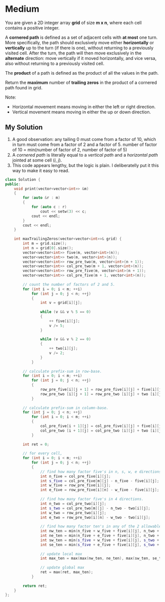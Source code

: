 # Medium

You are given a 2D integer array **grid** of size **m x n**, where each cell contains a positive integer.

A **cornered path** is defined as a set of adjacent cells with **at most** one turn. More specifically, the path should exclusively move either **horizontally** or **vertically** up to the turn (if there is one), without returning to a previously visited cell. After the turn, the path will then move exclusively in the **alternate** direction: move vertically if it moved horizontally, and vice versa, also without returning to a previously visited cell.

The **product** of a path is defined as the product of all the values in the path.

Return the **maximum** number of **trailing zeros** in the product of a cornered path found in grid.

Note:

- Horizontal movement means moving in either the left or right direction.
- Vertical movement means moving in either the up or down direction.

## My Solution

1. A good observation: any tailing 0 must come from a factor of 10, which in turn must come from a factor of 2 and a factor of 5.
   number of factor of 10 = min(number of factor of 2, number of factor of 5)
2. A *cornered path* is literally equal to a *vertical path* and a *horizontal path* jointed at some cell (*i*, *j*).
3. This code appears lengthy, but the logic is plain. I deliberatelly put it this way to make it easy to read.

```cpp
class Solution {
public:
    void print(vector<vector<int>> &m)
    {
        for (auto &r : m)
        {
            for (auto c : r)
                cout << setw(3) << c;
            cout << endl;
        }
        cout << endl;
    }
    
    int maxTrailingZeros(vector<vector<int>>& grid) {
        int m = grid.size();
        int n = grid[0].size();
        vector<vector<int>> five(m, vector<int>(n));
        vector<vector<int>> two(m, vector<int>(n));
        vector<vector<int>> row_pre_two(m, vector<int>(n + 1));
        vector<vector<int>> col_pre_two(m + 1, vector<int>(n));
        vector<vector<int>> row_pre_five(m, vector<int>(n + 1));
        vector<vector<int>> col_pre_five(m + 1, vector<int>(n));
        
        // count the number of factors of 2 and 5.
        for (int i = 0; i < m; ++i)
            for (int j = 0; j < n; ++j)
            {
                int v = grid[i][j];
                
                while (v && v % 5 == 0)
                {
                    ++ five[i][j];
                    v /= 5;
                }
                
                while (v && v % 2 == 0)
                {
                    ++ two[i][j];
                    v /= 2;
                }
            }
        
        // calculate prefix-sum in row-base.
        for (int i = 0; i < m; ++i)
            for (int j = 0; j < n; ++j)
            {
                row_pre_five[i][j + 1] = row_pre_five[i][j] + five[i][j];
                row_pre_two [i][j + 1] = row_pre_two [i][j] + two [i][j];
            }
        
        // calculate prefix-sum in column-base.
        for (int j = 0; j < n; ++j)
            for (int i = 0; i < m; ++i)
            {
                col_pre_five[i + 1][j] = col_pre_five[i][j] + five[i][j];
                col_pre_two [i + 1][j] = col_pre_two [i][j] + two [i][j];
            }
        
        int ret = 0;
        
        // for every cell,
        for (int i = 0; i < m; ++i)
            for (int j = 0; j < n; ++j)
            {
                // find how many factor five's in n, s, w, e directions.
                int n_five = col_pre_five[i][j];
                int s_five = col_pre_five[m][j] - n_five - five[i][j];
                int w_five = row_pre_five[i][j];
                int e_five = row_pre_five[i][n] - w_five - five[i][j];
                
                // find how many factor five's in 4 directions.
                int n_two = col_pre_two[i][j];
                int s_two = col_pre_two[m][j] - n_two - two[i][j];
                int w_two = row_pre_two[i][j];
                int e_two = row_pre_two[i][n] - w_two - two[i][j];
                
                // find how many factor ten's in any of the 2 allowable directions.
                int nw_ten = min(n_five + w_five + five[i][j], n_two + w_two + two[i][j]);
                int ne_ten = min(n_five + e_five + five[i][j], n_two + e_two + two[i][j]);
                int sw_ten = min(s_five + w_five + five[i][j], s_two + w_two + two[i][j]);
                int se_ten = min(s_five + e_five + five[i][j], s_two + e_two + two[i][j]);
                
                // update local max
                int max_ten = max(max(nw_ten, ne_ten), max(sw_ten, se_ten));
                
                // update global max
                ret = max(ret, max_ten);
            }
        
        return ret;
    }
};
```
